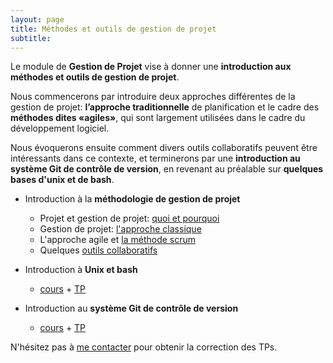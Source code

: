 ```yaml
---
layout: page
title: Méthodes et outils de gestion de projet
subtitle:
---
```


Le module de **Gestion de Projet** vise à donner une **introduction aux méthodes et outils de gestion de projet**. 

Nous commencerons par introduire deux approches différentes de la gestion de projet: **l’approche traditionnelle** de planification et le cadre des **méthodes dites «agiles»**, qui sont largement utilisées dans le cadre du développement logiciel. 

Nous évoquerons ensuite comment divers outils collaboratifs peuvent être intéressants dans ce contexte, et terminerons par une **introduction au système Git de contrôle de version**, en revenant au préalable sur **quelques bases d'unix et de bash**.


* Introduction à la **méthodologie de gestion de projet**
    * Projet et gestion de projet: [quoi et pourquoi](https://pmahe.github.io/data/teaching/project/gestion-projet_1_introduction.pdf)
    * Gestion de projet: [l'approche classique](https://pmahe.github.io/data/teaching/project/gestion-projet_2_approche-classique.pdf)
    * L'approche agile et [la méthode scrum](https://pmahe.github.io/data/teaching/project/gestion-projet_3_scrum.pdf)
    * Quelques [outils collaboratifs](https://pmahe.github.io/data/teaching/project/gestion-projet_4_outils-collaboratifs.pdf)

* Introduction à **Unix et bash**
    * [cours](https://pmahe.github.io/data/teaching/project/unix.pdf) + [TP](https://pmahe.github.io/data/teaching/project/tp-unix.zip)

* Introduction au **système Git de contrôle de version**
    * [cours](https://pmahe.github.io/data/teaching/project/version-control_git.pdf) + [TP](https://pmahe.github.io/data/teaching/project/tp-git.zip)


N'hésitez pas à [me contacter](mailto:pierre.mahe@biomerieux.com) pour obtenir la correction des TPs.
